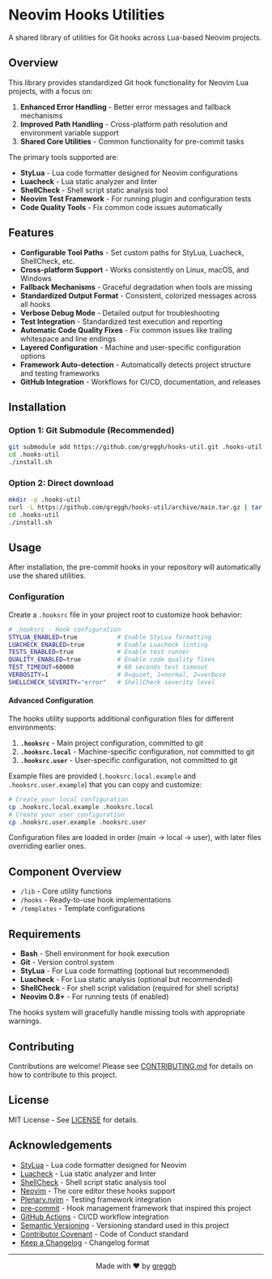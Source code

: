 # Neovim Hooks Utilities

A shared library of utilities for Git hooks across Lua-based Neovim projects.

## Overview

This library provides standardized Git hook functionality for Neovim Lua projects, with a focus on:

1. **Enhanced Error Handling** - Better error messages and fallback mechanisms
2. **Improved Path Handling** - Cross-platform path resolution and environment variable support
3. **Shared Core Utilities** - Common functionality for pre-commit tasks

The primary tools supported are:
- **StyLua** - Lua code formatter designed for Neovim configurations
- **Luacheck** - Lua static analyzer and linter
- **ShellCheck** - Shell script static analysis tool
- **Neovim Test Framework** - For running plugin and configuration tests
- **Code Quality Tools** - Fix common code issues automatically

## Features

- **Configurable Tool Paths** - Set custom paths for StyLua, Luacheck, ShellCheck, etc.
- **Cross-platform Support** - Works consistently on Linux, macOS, and Windows
- **Fallback Mechanisms** - Graceful degradation when tools are missing
- **Standardized Output Format** - Consistent, colorized messages across all hooks
- **Verbose Debug Mode** - Detailed output for troubleshooting
- **Test Integration** - Standardized test execution and reporting
- **Automatic Code Quality Fixes** - Fix common issues like trailing whitespace and line endings
- **Layered Configuration** - Machine and user-specific configuration options
- **Framework Auto-detection** - Automatically detects project structure and testing frameworks
- **GitHub Integration** - Workflows for CI/CD, documentation, and releases

## Installation

### Option 1: Git Submodule (Recommended)

```bash
git submodule add https://github.com/greggh/hooks-util.git .hooks-util
cd .hooks-util
./install.sh
```

### Option 2: Direct download

```bash
mkdir -p .hooks-util
curl -L https://github.com/greggh/hooks-util/archive/main.tar.gz | tar -xz --strip-components=1 -C .hooks-util
cd .hooks-util
./install.sh
```

## Usage

After installation, the pre-commit hooks in your repository will automatically use the shared utilities.

### Configuration

Create a `.hooksrc` file in your project root to customize hook behavior:

```bash
# .hooksrc - Hook configuration
STYLUA_ENABLED=true           # Enable StyLua formatting
LUACHECK_ENABLED=true         # Enable Luacheck linting
TESTS_ENABLED=true            # Enable test runner
QUALITY_ENABLED=true          # Enable code quality fixes
TEST_TIMEOUT=60000            # 60 seconds test timeout
VERBOSITY=1                   # 0=quiet, 1=normal, 2=verbose
SHELLCHECK_SEVERITY="error"   # ShellCheck severity level
```

#### Advanced Configuration

The hooks utility supports additional configuration files for different environments:

1. **`.hooksrc`** - Main project configuration, committed to git
2. **`.hooksrc.local`** - Machine-specific configuration, not committed to git
3. **`.hooksrc.user`** - User-specific configuration, not committed to git

Example files are provided (`.hooksrc.local.example` and `.hooksrc.user.example`) that you can copy and customize:

```bash
# Create your local configuration
cp .hooksrc.local.example .hooksrc.local
# Create your user configuration
cp .hooksrc.user.example .hooksrc.user
```

Configuration files are loaded in order (main → local → user), with later files overriding earlier ones.

## Component Overview

- `/lib` - Core utility functions
- `/hooks` - Ready-to-use hook implementations
- `/templates` - Template configurations

## Requirements

- **Bash** - Shell environment for hook execution
- **Git** - Version control system
- **StyLua** - For Lua code formatting (optional but recommended)
- **Luacheck** - For Lua static analysis (optional but recommended)
- **ShellCheck** - For shell script validation (required for shell scripts)
- **Neovim 0.8+** - For running tests (if enabled)

The hooks system will gracefully handle missing tools with appropriate warnings.

## Contributing

Contributions are welcome! Please see [CONTRIBUTING.md](CONTRIBUTING.md) for details on how to contribute to this project.

## License

MIT License - See [LICENSE](LICENSE) for details.

## Acknowledgements

- [StyLua](https://github.com/JohnnyMorganz/StyLua) - Lua code formatter designed for Neovim
- [Luacheck](https://github.com/lunarmodules/luacheck) - Lua static analyzer and linter
- [ShellCheck](https://github.com/koalaman/shellcheck) - Shell script static analysis tool
- [Neovim](https://neovim.io/) - The core editor these hooks support
- [Plenary.nvim](https://github.com/nvim-lua/plenary.nvim) - Testing framework integration
- [pre-commit](https://pre-commit.com/) - Hook management framework that inspired this project
- [GitHub Actions](https://github.com/features/actions) - CI/CD workflow integration
- [Semantic Versioning](https://semver.org/) - Versioning standard used in this project
- [Contributor Covenant](https://www.contributor-covenant.org/) - Code of Conduct standard
- [Keep a Changelog](https://keepachangelog.com/) - Changelog format

---

<div align="center">
  <p>Made with ❤️ by <a href="https://github.com/greggh">greggh</a></p>
</div>